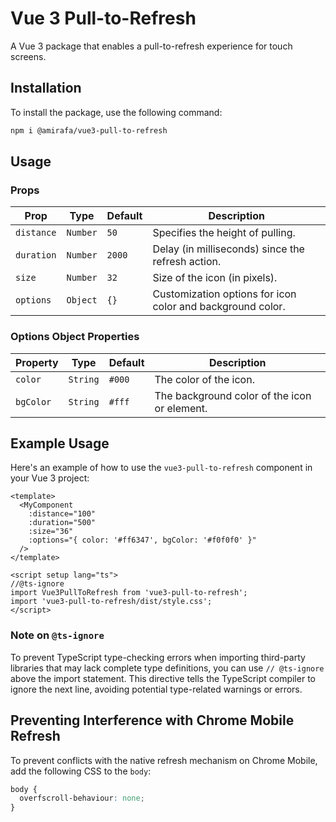 # Vue 3 Pull-to-Refresh

A Vue 3 package that enables a pull-to-refresh experience for touch screens.

## Installation

To install the package, use the following command:
```bash
npm i @amirafa/vue3-pull-to-refresh
```

## Usage

### Props

| Prop       | Type            | Default | Description                                        |
|------------|-----------------|---------|----------------------------------------------------|
| `distance` | `Number`        | `50`     | Specifies the height of pulling.                   |
| `duration` | `Number`        | `2000`   | Delay (in milliseconds) since the refresh action.  |
| `size`     | `Number`        | `32`    | Size of the icon (in pixels).                      |
| `options`  | `Object`        | `{}`    | Customization options for icon color and background color. |

### Options Object Properties

| Property   | Type     | Default   | Description                                  |
|------------|----------|-----------|----------------------------------------------|
| `color`    | `String` | `#000` | The color of the icon.                       |
| `bgColor`  | `String` | `#fff` | The background color of the icon or element. |


## Example Usage

Here's an example of how to use the `vue3-pull-to-refresh` component in your Vue 3 project:

```vue
<template>
  <MyComponent 
    :distance="100" 
    :duration="500" 
    :size="36" 
    :options="{ color: '#ff6347', bgColor: '#f0f0f0' }" 
  />
</template>

<script setup lang="ts">
//@ts-ignore
import Vue3PullToRefresh from 'vue3-pull-to-refresh';
import 'vue3-pull-to-refresh/dist/style.css';
</script>
```
### Note on `@ts-ignore`
To prevent TypeScript type-checking errors when importing third-party libraries that may lack complete type definitions, you can use `// @ts-ignore` above the import statement. This directive tells the TypeScript compiler to ignore the next line, avoiding potential type-related warnings or errors.

## Preventing Interference with Chrome Mobile Refresh

To prevent conflicts with the native refresh mechanism on Chrome Mobile, add the following CSS to the `body`:

```css
body {
  overfscroll-behaviour: none;
}
